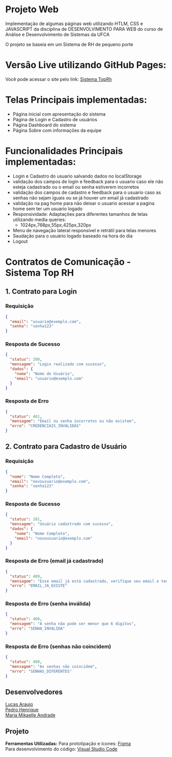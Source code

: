 # Projeto Web
Implementação de algumas páginas web utilizando HTLM, CSS e JAVASCRIPT da disciplina de DESENVOLVIMENTO PARA WEB do curso de Análise e Desenvolvimento de Sistemas da UFCA

O projeto se baseia em um Sistema de RH de pequeno porte

# Versão Live utilizando GitHub Pages:
Você pode acessar o site pelo link:
[Sistema TopRh](https://pedro9185.github.io/Projeto-WEB/)<br>

# Telas Principais implementadas:
- Página inicial com apresentação do sistema
- Página de Login e Cadastro de usuários
- Página Dashboard do sistema
- Página Sobre com informações da equipe
# Funcionalidades Principais implementadas:
- Login e Cadastro do usuario salvando dados no localStorage 
- validação dos campos de login e feedback para o usuario caso ele não esteja cadastrado ou o email ou senha estiverem incorretos
- validação dos campos de cadastro e feedback para o usuario caso as senhas não sejam iguais ou se já houver um email já cadastrado
- validação na pag home para não deixar o usuario acessar a pagina home sem ter um usuario logado
- Responsividade: Adaptações para diferentes tamanhos de telas utilizando media queries:
	- 1024px,768px,55px,425px,320px
- Menu de navegação lateral responsível e retrátil para telas menores
- Saudação para  o usuário logado baseado na hora do dia
- Logout

# Contratos de Comunicação - Sistema Top RH

## 1. Contrato para Login

### Requisição
```json
{
  "email": "usuario@exemplo.com",
  "senha": "senha123"
}
```

### Resposta de Sucesso
```json
{
  "status": 200,
  "mensagem": "Login realizado com sucesso",
  "dados": {
    "nome": "Nome do Usuário",
    "email": "usuario@exemplo.com"
  }
}
```

### Resposta de Erro
```json
{
  "status": 401,
  "mensagem": "Email ou senha incorretos ou não existem",
  "erro": "CREDENCIAIS_INVALIDAS"
}
```

## 2. Contrato para Cadastro de Usuário

### Requisição
```json
{
  "nome": "Nome Completo",
  "email": "novousuario@exemplo.com",
  "senha": "senha123"
}
```

### Resposta de Sucesso
```json
{
  "status": 201,
  "mensagem": "Usuário cadastrado com sucesso",
  "dados": {
    "nome": "Nome Completo",
    "email": "novousuario@exemplo.com"
  }
}
```

### Resposta de Erro (email já cadastrado)
```json
{
  "status": 409,
  "mensagem": "Esse email já está cadastrado, verifique seu email e tente novamente",
  "erro": "EMAIL_JA_EXISTE"
}
```

### Resposta de Erro (senha inválida)
```json
{
  "status": 400,
  "mensagem": "A senha não pode ser menor que 6 digitos",
  "erro": "SENHA_INVALIDA"
}
```

### Resposta de Erro (senhas não coincidem)
```json
{
  "status": 400,
  "mensagem": "As senhas não coincidem",
  "erro": "SENHAS_DIFERENTES"
}
```

## Desenvolvedores
[Lucas Araujo](https://github.com/lal28)<br>
[Pedro Henrique](https://github.com/Pedro9185)<br>
[Maria Mikaelle Andrade](https://github.com/Mikaelle27)<br>

## Projeto
**Ferramentas Utilizadas:**
Para prototipação e ícones:
[Figma](https://www.figma.com/)<br>
Para desenvolvimento do código:
[Visual Studio Code](https://code.visualstudio.com/)
